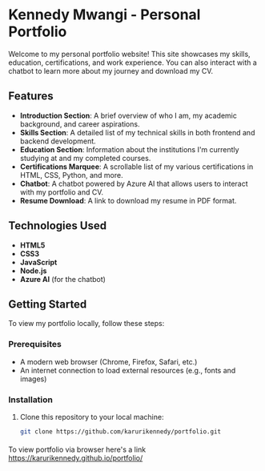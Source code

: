 # Kennedy Mwangi - Personal Portfolio

Welcome to my personal portfolio website! This site showcases my skills, education, certifications, and work experience. You can also interact with a chatbot to learn more about my journey and download my CV.

## Features

- **Introduction Section**: A brief overview of who I am, my academic background, and career aspirations.
- **Skills Section**: A detailed list of my technical skills in both frontend and backend development.
- **Education Section**: Information about the institutions I'm currently studying at and my completed courses.
- **Certifications Marquee**: A scrollable list of my various certifications in HTML, CSS, Python, and more.
- **Chatbot**: A chatbot powered by Azure AI that allows users to interact with my portfolio and CV.
- **Resume Download**: A link to download my resume in PDF format.

## Technologies Used

- **HTML5**
- **CSS3**
- **JavaScript**
- **Node.js**
- **Azure AI** (for the chatbot)

## Getting Started

To view my portfolio locally, follow these steps:

### Prerequisites

- A modern web browser (Chrome, Firefox, Safari, etc.)
- An internet connection to load external resources (e.g., fonts and images)

### Installation

1. Clone this repository to your local machine:
   ```bash
   git clone https://github.com/karurikennedy/portfolio.git
####
To view portfolio via browser here's a link
https://karurikennedy.github.io/portfolio/
